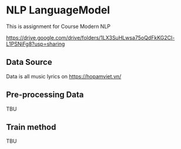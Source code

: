 # NLP LanguageModel
This is assignment for Course Modern NLP 

<https://drive.google.com/drive/folders/1LX3SuHLwsa75oQdFkKG2Cl-L1PSNiFg8?usp=sharing>

## Data Source

Data is all music lyrics on <https://hopamviet.vn/> 

## Pre-processing Data

TBU

## Train method

TBU
